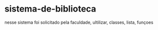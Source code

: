 # sistema-de-biblioteca
nesse sistema foi solicitado pela faculdade, ultilizar, classes, lista, funçoes
